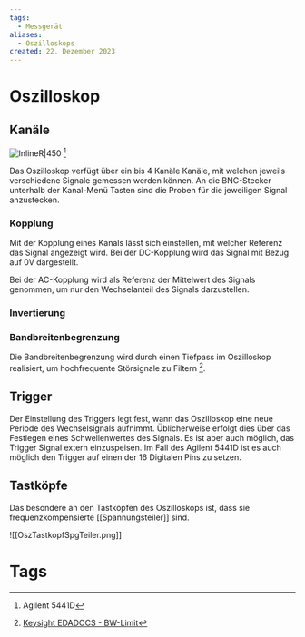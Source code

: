 ```yaml
---
tags:
  - Messgerät
aliases:
  - Oszilloskops
created: 22. Dezember 2023
---
```


# Oszilloskop

## Kanäle

![InlineR|450](assets/Pasted%20image%2020231223004759.png) [^1]

Das Oszilloskop verfügt über ein bis 4 Kanäle Kanäle, mit welchen jeweils verschiedene Signale gemessen werden können. An die BNC-Stecker unterhalb der Kanal-Menü Tasten sind die Proben für die jeweiligen Signal anzustecken.

### Kopplung

Mit der Kopplung eines Kanals lässt sich einstellen, mit welcher Referenz das Signal angezeigt wird. Bei der DC-Kopplung wird das Signal mit Bezug auf 0V dargestellt.

Bei der AC-Kopplung wird als Referenz der Mittelwert des Signals genommen, um nur den Wechselanteil des Signals darzustellen.

### Invertierung

### Bandbreitenbegrenzung

Die Bandbreitenbegrenzung wird durch einen Tiefpass im Oszilloskop realisiert, um hochfrequente Störsignale zu Filtern [^2].

## Trigger

Der Einstellung des Triggers legt fest, wann das Oszilloskop eine neue Periode des Wechselsignals aufnimmt. Üblicherweise erfolgt dies über das Festlegen eines Schwellenwertes des Signals. Es ist aber auch möglich, das Trigger Signal extern einzuspeisen. Im Fall des Agilent 5441D ist es auch möglich den Trigger auf einen der 16 Digitalen Pins zu setzen.

## Tastköpfe

Das besondere an den Tastköpfen des Oszilloskops ist, dass sie frequenzkompensierte [[Spannungsteiler]] sind.

![[OszTastkopfSpgTeiler.png]]

# Tags

[^1]: Agilent 5441D
[^2]: [Keysight EDADOCS - BW-Limit](https://edadocs.software.keysight.com/kkbopen/what-is-the-bandwidth-limit-bw-limit-feature-and-how-does-it-differ-among-the-various-models-of-infiniium-scopes-589305657.html)